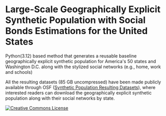 # Large-Scale Geographically Explicit Synthetic Population with Social Bonds Estimations for the United States
Python(3.12) based method that generates a reusable baseline geographically explicit synthetic population for America's 50 states and Washington D.C. along with the stylized social networks (e.g., home, work and schools)

All the resulting datasets (85 GB uncompressed) have been made publicly available through OSF ([Synthetic Population Resulting Datasets](https://osf.io/fpnc2/)), where interested readers can download the geographically explicit synthetic population along with their social networks by state.

<a rel="license" href="https://creativecommons.org/publicdomain/zero/1.0/"><img alt="Creative Commons
License" style="border-width:0" src="https://licensebuttons.net/l/zero/1.0/88x31.png" /></a>
